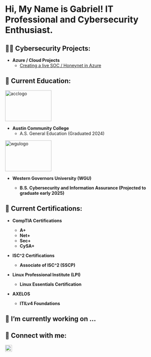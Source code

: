 <h1>Hi, My Name is Gabriel! IT Professional and Cybersecurity Enthusiast.</h1>

<h2>👨‍💻 Cybersecurity Projects:</h2>

- <b>Azure / Cloud Projects</b>
  - [Creating a live SOC / Honeynet in Azure](https://github.com/GGonzalez1993/AzureLab-SOC)



<h2>🏫 Current Education:</h2>

<img src="https://github.com/user-attachments/assets/8846f936-2d22-407d-85c3-197f3355e08e" alt="acclogo" width="150" height="100">

- <b>Austin Community College</b>
  - A.S. General Education (Graduated 2024)

<img src="https://github.com/user-attachments/assets/76584cda-ab69-4902-af3a-44371a4fb103" alt="wgulogo" width="150" height="100">

- <b>Western Governors University (WGU)<b>
  - B.S. Cybersecurity and Information Assurance (Projected to graduate early 2025)



<h2> 📃 Current Certifications:</h2>

- <b>CompTIA Certifications<b>
  - A+
  - Net+
  - Sec+
  - CySA+
 
- <b>ISC^2 Certifications<b>
  - Associate of ISC^2 (SSCP)
 
- <b>Linux Professional Institute (LPI)<b>
  - Linux Essentials Certification
 
- <b>AXELOS<b>
  - ITILv4 Foundations 



<h2>🔭 I’m currently working on ...<h2>




<h2> 🤳 Connect with me:</h2>

[<img align="left" alt="GabrielGonzalez | LinkedIn" width="22px" src="https://cdn.jsdelivr.net/npm/simple-icons@v3/icons/linkedin.svg" />][linkedin]

[linkedin]: https://www.linkedin.com/in/gabriel-giovanni-gonzalez/

<!--
**GGonzalez1993/GGonzalez1993** is a ✨ _special_ ✨ repository because its `README.md` (this file) appears on your GitHub profile.

Here are some ideas to get you started:

- 🔭 I’m currently working on ...
- 🌱 I’m currently learning ...
- 👯 I’m looking to collaborate on ...
- 🤔 I’m looking for help with ...
- 💬 Ask me about ...
- 📫 How to reach me: ...
- 😄 Pronouns: ...
- ⚡ Fun fact: ...
-->
